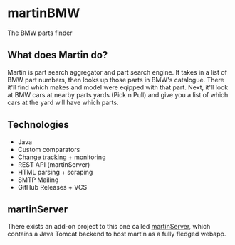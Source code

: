 # martinBMW
The BMW parts finder

## What does Martin do?
Martin is part search aggregator and part search engine. It takes in a list of BMW part numbers, then looks up those parts in BMW's catalogue. There it'll find which makes and model were eqipped with that part. Next, it'll look at BMW cars at nearby parts yards (Pick n Pull) and give you a list of which cars at the yard will have which parts.

## Technologies
* Java
* Custom comparators
* Change tracking + monitoring
* REST API (martinServer)
* HTML parsing + scraping
* SMTP Mailing
* GitHub Releases + VCS

## martinServer
There exists an add-on project to this one called [martinServer](https://github.com/rudydelorenzo/martinServer), which contains a Java Tomcat backend to host martin as a fully fledged webapp. 
